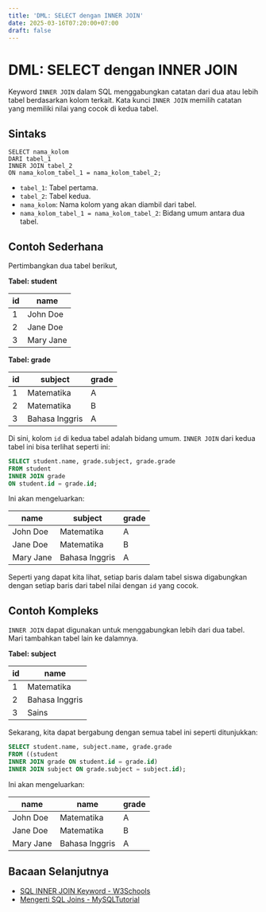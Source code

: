 ```yaml
---
title: 'DML: SELECT dengan INNER JOIN'
date: 2025-03-16T07:20:00+07:00
draft: false
---
```


# DML: SELECT dengan INNER JOIN

Keyword `INNER JOIN` dalam SQL menggabungkan catatan dari dua atau lebih tabel berdasarkan kolom terkait. Kata kunci `INNER JOIN` memilih catatan yang memiliki nilai yang cocok di kedua tabel.

## Sintaks

```
SELECT nama_kolom
DARI tabel_1
INNER JOIN tabel_2
ON nama_kolom_tabel_1 = nama_kolom_tabel_2;

```

- `tabel_1`: Tabel pertama.
- `tabel_2`: Tabel kedua.
- `nama_kolom`: Nama kolom yang akan diambil dari tabel.
- `nama_kolom_tabel_1 = nama_kolom_tabel_2`: Bidang umum antara dua tabel.

## Contoh Sederhana

Pertimbangkan dua tabel berikut,

**Tabel: student**

| id  | name      |
| --- | --------- |
| 1   | John Doe  |
| 2   | Jane Doe  |
| 3   | Mary Jane |

**Tabel: grade**

| id  | subject        | grade |
| --- | -------------- | ----- |
| 1   | Matematika     | A     |
| 2   | Matematika     | B     |
| 3   | Bahasa Inggris | A     |

Di sini, kolom `id` di kedua tabel adalah bidang umum. `INNER JOIN` dari kedua tabel ini bisa terlihat seperti ini:

```sql
SELECT student.name, grade.subject, grade.grade
FROM student
INNER JOIN grade
ON student.id = grade.id;
```

Ini akan mengeluarkan:

| name      | subject        | grade |
| --------- | -------------- | ----- |
| John Doe  | Matematika     | A     |
| Jane Doe  | Matematika     | B     |
| Mary Jane | Bahasa Inggris | A     |

Seperti yang dapat kita lihat, setiap baris dalam tabel siswa digabungkan dengan setiap baris dari tabel nilai dengan `id` yang cocok.

## Contoh Kompleks

`INNER JOIN` dapat digunakan untuk menggabungkan lebih dari dua tabel. Mari tambahkan tabel lain ke dalamnya.

**Tabel: subject**

| id  | name           |
| --- | -------------- |
| 1   | Matematika     |
| 2   | Bahasa Inggris |
| 3   | Sains          |

Sekarang, kita dapat bergabung dengan semua tabel ini seperti ditunjukkan:

```sql
SELECT student.name, subject.name, grade.grade
FROM ((student
INNER JOIN grade ON student.id = grade.id)
INNER JOIN subject ON grade.subject = subject.id);
```

Ini akan mengeluarkan:

| name      | name           | grade |
| --------- | -------------- | ----- |
| John Doe  | Matematika     | A     |
| Jane Doe  | Matematika     | B     |
| Mary Jane | Bahasa Inggris | A     |

## Bacaan Selanjutnya

- [SQL INNER JOIN Keyword - W3Schools](https://www.w3schools.com/sql/sql_join_inner.asp)
- [Mengerti SQL Joins - MySQLTutorial](https://www.mysqltutorial.org/mysql-inner-join.aspx/)
